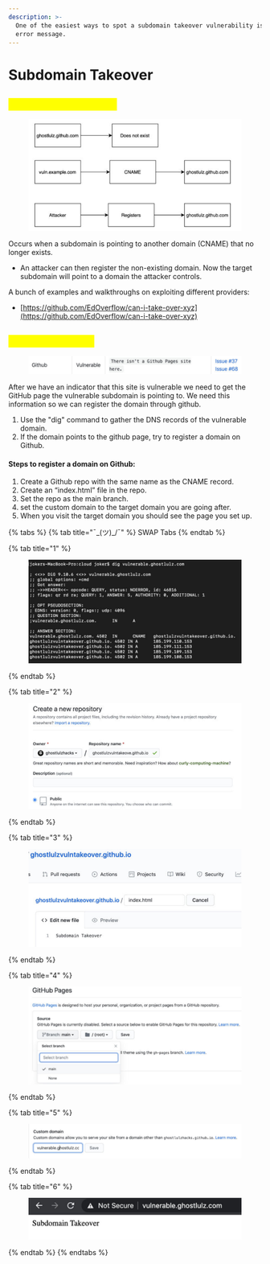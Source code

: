 ```yaml
---
description: >-
  One of the easiest ways to spot a subdomain takeover vulnerability is by the
  error message.
---
```


# Subdomain Takeover

## <mark style="color:yellow;">Subdomain Takeover</mark>

<figure><img src="../.gitbook/assets/image (5).png" alt=""><figcaption></figcaption></figure>

Occurs when a subdomain is pointing to another domain (CNAME) that no longer exists.

* An attacker can then register the non-existing domain. Now the target subdomain will point to a domain the attacker controls.

A bunch of examples and walkthroughs on exploiting different providers:

* [https://github.com/EdOverflow/can-i-take-over-xyz](https://github.com/EdOverflow/can-i-take-over-xyz)

## <mark style="color:yellow;">GitHub Takeover</mark>

<figure><img src="../.gitbook/assets/image (3) (1).png" alt=""><figcaption></figcaption></figure>

After we have an indicator that this site is vulnerable we need to get the GitHub page the vulnerable subdomain is pointing to. We need this information so we can register the domain through github.

1. Use the "dig" command to gather the DNS records of the vulnerable domain.
2. If the domain points to the github page, try to register a domain on Github.

#### Steps to register a domain on Github:

1. Create a Github repo with the same name as the CNAME record.
2. Create an “index.html” file in the repo.
3. Set the repo as the main branch.
4. set the custom domain to the target domain you are going after.
5. When you visit the target domain you should see the page you set up.

{% tabs %}
{% tab title="¯\_(ツ)_/¯" %}
SWAP Tabs
{% endtab %}

{% tab title="1" %}
<figure><img src="../.gitbook/assets/image (4) (1).png" alt=""><figcaption></figcaption></figure>
{% endtab %}

{% tab title="2" %}
<figure><img src="../.gitbook/assets/image (5) (1).png" alt=""><figcaption></figcaption></figure>
{% endtab %}

{% tab title="3" %}
<figure><img src="../.gitbook/assets/image (6).png" alt=""><figcaption></figcaption></figure>
{% endtab %}

{% tab title="4" %}
<figure><img src="../.gitbook/assets/image (7).png" alt=""><figcaption></figcaption></figure>
{% endtab %}

{% tab title="5" %}
<figure><img src="../.gitbook/assets/image (8).png" alt=""><figcaption></figcaption></figure>
{% endtab %}

{% tab title="6" %}
<figure><img src="../.gitbook/assets/image (9).png" alt=""><figcaption></figcaption></figure>
{% endtab %}
{% endtabs %}



